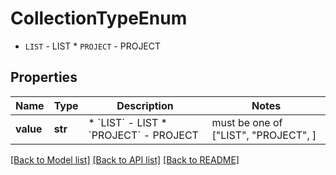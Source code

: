 # CollectionTypeEnum

* `LIST` - LIST * `PROJECT` - PROJECT

## Properties
Name | Type | Description | Notes
------------ | ------------- | ------------- | -------------
**value** | **str** | * &#x60;LIST&#x60; - LIST * &#x60;PROJECT&#x60; - PROJECT |  must be one of ["LIST", "PROJECT", ]

[[Back to Model list]](../README.md#documentation-for-models) [[Back to API list]](../README.md#documentation-for-api-endpoints) [[Back to README]](../README.md)



